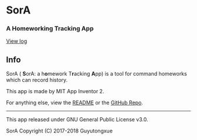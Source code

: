 # SorA

### A Homeworking Tracking App

[View log](./log)

## Info

SorA ( **S**orA: a h**o**mework T**r**acking **A**pp) is a tool for command homeworks which can record history.

This app is made by MIT App Inventor 2.

For anything else, view the [README](../README) or the [GitHub Repo](https://github.com/Guyutongxue/SorA).

---

This app released under GNU General Public License v3.0.

SorA Copyright (C) 2017-2018 Guyutongxue

